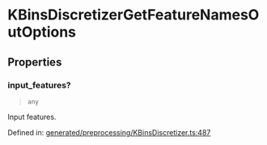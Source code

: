 # KBinsDiscretizerGetFeatureNamesOutOptions

## Properties

### input\_features?

> `any`

Input features.

Defined in:  [generated/preprocessing/KBinsDiscretizer.ts:487](https://github.com/transitive-bullshit/scikit-learn-ts/blob/b59c1ff/packages/sklearn/src/generated/preprocessing/KBinsDiscretizer.ts#L487)
